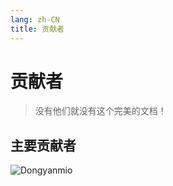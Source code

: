 ```yaml
---
lang: zh-CN
title: 贡献者
---
```

# 贡献者
> 没有他们就没有这个完美的文档！
## 主要贡献者
![](https://avatars.githubusercontent.com/u/63110083?s=96&v=4 "Dongyanmio")
